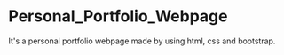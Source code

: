 # Personal_Portfolio_Webpage
It's a personal portfolio webpage made by using html, css and bootstrap.
